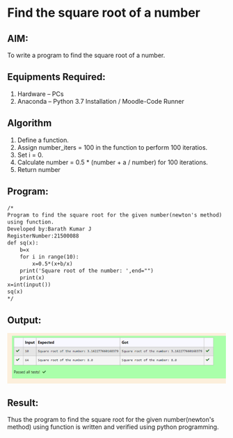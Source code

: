 # Find the square root of a number

## AIM:
To write a program to find the square root of a number.

## Equipments Required:
1. Hardware – PCs
2. Anaconda – Python 3.7 Installation / Moodle-Code Runner

## Algorithm
1. Define a function.
2. Assign number_iters = 100 in the function to perform 100 iteratios.
3. Set i = 0.
4. Calculate  number = 0.5 * (number + a / number) for 100 iterations.
5. Return number

## Program:
```
/*
Program to find the square root for the given number(newton's method) using function.
Developed by:Barath Kumar J 
RegisterNumber:21500088
def sq(x):
    b=x
    for i in range(10):
        x=0.5*(x+b/x)
    print('Square root of the number: ',end="")
    print(x)    
x=int(input())
sq(x)  
*/
```

## Output:
![gcd of two number](1.png)


## Result:
Thus the program to find the square root for the given number(newton's method) using function is written and verified using python programming.
